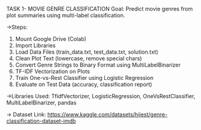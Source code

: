 TASK 1- MOVIE GENRE CLASSIFICATION Goal: Predict movie genres from plot summaries using multi-label classification.

->Steps:
1. Mount Google Drive (Colab)
2. Import Libraries
3. Load Data Files (train_data.txt, test_data.txt, solution.txt)
4. Clean Plot Text (lowercase, remove special chars)
5. Convert Genre Strings to Binary Format using MultiLabelBinarizer
6. TF-IDF Vectorization on Plots
7. Train One-vs-Rest Classifier using Logistic Regression
8. Evaluate on Test Data (accuracy, classification report)
   
->Libraries Used: TfidfVectorizer, LogisticRegression, OneVsRestClassifier, MultiLabelBinarizer, pandas

-> Dataset Link: https://www.kaggle.com/datasets/hijest/genre-classification-dataset-imdb
